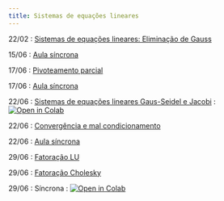 ```yaml
---
title: Sistemas de equações lineares
---
```


22/02
: [Sistemas de equações lineares: Eliminação de Gauss](https://youtu.be/FKPrlNHqwT0)

15/06
: [Aula síncrona](/material/09_eliminacao_gaussiana.html)

17/06
: [Pivoteamento parcial](https://youtu.be/6-iBXVomqb8)

17/06
: [Aula síncrona](/material/10_pivoteamento.html)

22/06
: [Sistemas de equações lineares Gaus-Seidel e Jacobi](https://youtu.be/3rMYV9gI2UA)
  : <a href="https://githubtocolab.com/cn-ufpe/cn-ufpe.github.io/blob/master/material/10_pivoteamento.ipynb" target="_parent"><img src="https://colab.research.google.com/assets/colab-badge.svg" alt="Open in Colab"/></a>

22/06
: [Convergência e mal condicionamento](https://youtu.be/87pkkBm2exw)

22/06
: [Aula síncrona](/material/11_metodos_iterativos.html)

29/06
: [Fatoração LU](https://youtu.be/MG4Ek9niGTA)

29/06
: [Fatoração Cholesky](https://youtu.be/bXoGSTBlT5M)

29/06
: Síncrona
  : <a href="https://githubtocolab.com/cn-ufpe/cn-ufpe.github.io/blob/master/material/12_fatoracao.ipynb" target="_parent"><img src="https://colab.research.google.com/assets/colab-badge.svg" alt="Open in Colab"/></a>
